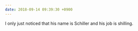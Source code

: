 ```yaml
---
date: 2018-09-14 09:39:30 +0900
---
```

I only just noticed that his name is Schiller and his job is shilling.
